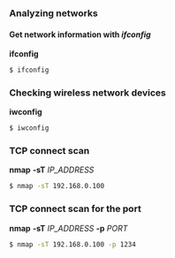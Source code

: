 ### Analyzing networks

#### Get network information with _ifconfig_

**ifconfig**

```sh
$ ifconfig
```

### Checking wireless network devices

**iwconfig**

```sh
$ iwconfig
```

### TCP connect scan

**nmap** **-sT** _IP_ADDRESS_

```sh
$ nmap -sT 192.168.0.100
```

### TCP connect scan for the port

**nmap** **-sT** _IP_ADDRESS_ **-p** _PORT_

```sh
$ nmap -sT 192.168.0.100 -p 1234
```
